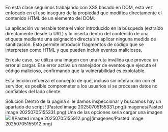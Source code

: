 En esta clase seguimos trabajando con XSS basado en DOM, esta vez enfocado en el uso inseguro de la propiedad que modifica directamente el contenido HTML de un elemento del DOM.

La aplicación vulnerable toma el valor introducido en la búsqueda (extraído directamente desde la URL) y lo inserta dentro del contenido de una etiqueta mediante una asignación directa sin aplicar ninguna medida de sanitización. Esto permite introducir fragmentos de código que se interpretan como HTML y que pueden incluir eventos maliciosos.

En este caso, se utiliza una imagen con una ruta inválida que provoca un error al cargar. Ese error activa un manejador de eventos que ejecuta el código malicioso, confirmando que la vulnerabilidad es explotable.

Esta lección refuerza el concepto de que, incluso sin interacción con el servidor, es posible comprometer a los usuarios si se procesan datos no confiables del lado cliente.

Solucion
Dentro de la pagina si le damos inspeccionar y buscamos hay un apartado de script
![Pasted image 20250705155331.png](imagenes/Pasted image 20250705155331.png)
Una de las opciones seria cargar una imagen
<img src=0 onerror=alert(0)>
![Pasted image 20250705155912.png](imagenes/Pasted image 20250705155912.png)
